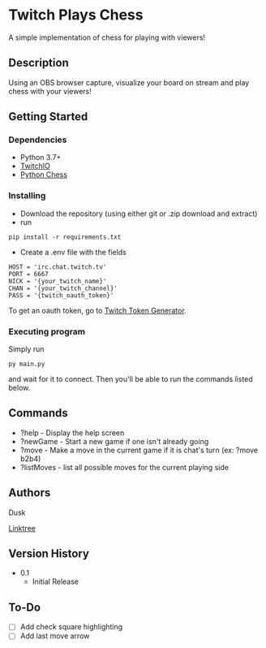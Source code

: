 # Twitch Plays Chess

A simple implementation of chess for playing with viewers!

## Description

Using an OBS browser capture, visualize your board on stream and play chess with your viewers!

## Getting Started

### Dependencies

* Python 3.7+
* [TwitchIO](https://github.com/TwitchIO/TwitchIO)
* [Python Chess](https://github.com/niklasf/python-chess)

### Installing

* Download the repository (using either git or .zip download and extract)
* run
```
pip install -r requirements.txt
```
* Create a .env file with the fields
```
HOST = 'irc.chat.twitch.tv'
PORT = 6667
NICK = '{your_twitch_name}'
CHAN = '{your_twitch_channel}'
PASS = '{twitch_oauth_token}'
```
To get an oauth token, go to [Twitch Token Generator](https://twitchtokengenerator.com/).

### Executing program

Simply run
```
py main.py
```
and wait for it to connect. Then you'll be able to run the commands listed below.

## Commands

* ?help - Display the help screen
* ?newGame - Start a new game if one isn't already going
* ?move - Make a move in the current game if it is chat's turn (ex: ?move b2b4)
* ?listMoves - list all possible moves for the current playing side

## Authors

Dusk

[Linktree](https://linktr.ee/EternalDusk)

## Version History

* 0.1
    * Initial Release

## To-Do
- [ ] Add check square highlighting
- [ ] Add last move arrow
